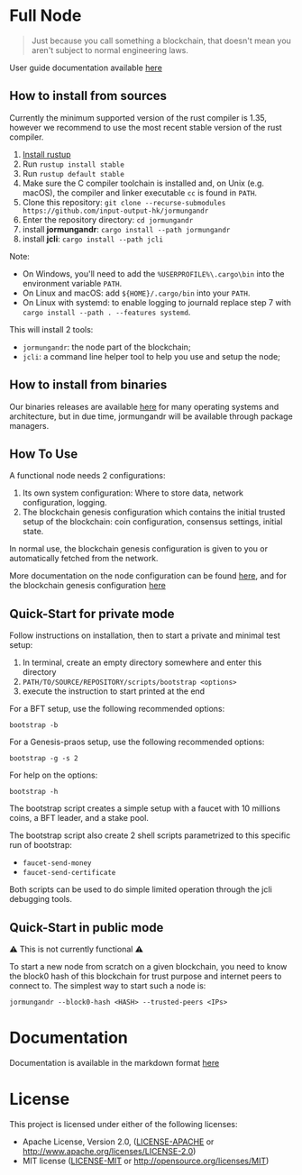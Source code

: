 # Full Node

> Just because you call something a blockchain, that doesn't mean you aren't subject to normal engineering laws.

User guide documentation available [here](https://input-output-hk.github.io/jormungandr)

## How to install from sources

Currently the minimum supported version of the rust compiler is 1.35, however
we recommend to use the most recent stable version of the rust compiler.

1. [Install rustup](https://www.rust-lang.org/tools/install)
2. Run `rustup install stable`
3. Run `rustup default stable`
4. Make sure the C compiler toolchain is installed and, on Unix (e.g. macOS),
  the compiler and linker executable `cc` is found in `PATH`.
5. Clone this repository: `git clone --recurse-submodules https://github.com/input-output-hk/jormungandr`
6. Enter the repository directory: `cd jormungandr`
7. install **jormungandr**: `cargo install --path jormungandr`
8. install **jcli**: `cargo install --path jcli`

Note:

* On Windows, you'll need to add the `%USERPROFILE%\.cargo\bin` into the
  environment variable `PATH`.
* On Linux and macOS: add `${HOME}/.cargo/bin` into your `PATH`.
* On Linux with systemd: to enable logging to journald replace step 7
  with `cargo install --path . --features systemd`.

This will install 2 tools:

* `jormungandr`: the node part of the blockchain;
* `jcli`: a command line helper tool to help you use and setup the node;

## How to install from binaries

Our binaries releases are available [here](https://github.com/input-output-hk/jormungandr/releases)
for many operating systems and architecture, but in due time, jormungandr will
be available through package managers.

## How To Use

A functional node needs 2 configurations:

1. Its own system configuration: Where to store data, network configuration, logging.
2. The blockchain genesis configuration which contains the initial trusted setup of the blockchain:
   coin configuration, consensus settings, initial state.

In normal use, the blockchain genesis configuration is given to you or
automatically fetched from the network.

More documentation on the node configuration can be found [here](https://input-output-hk.github.io/jormungandr/configuration/introduction.html),
and for the blockchain genesis configuration [here](https://input-output-hk.github.io/jormungandr/advanced/introduction.html)

## Quick-Start for private mode

Follow instructions on installation, then to start a private and minimal
test setup:

1. In terminal, create an empty directory somewhere and enter this directory
2. `PATH/TO/SOURCE/REPOSITORY/scripts/bootstrap <options>`
3. execute the instruction to start printed at the end

For a BFT setup, use the following recommended options:

    bootstrap -b

For a Genesis-praos setup, use the following recommended options:

    bootstrap -g -s 2

For help on the options:

    bootstrap -h

The bootstrap script creates a simple setup with a faucet with 10 millions
coins, a BFT leader, and a stake pool.

The bootstrap script also create 2 shell scripts parametrized to this specific
run of bootstrap:

* `faucet-send-money`
* `faucet-send-certificate`

Both scripts can be used to do simple limited operation through the jcli debugging tools.

## Quick-Start in public mode

:warning: This is not currently functional :warning:

To start a new node from scratch on a given blockchain, you need to know the
block0 hash of this blockchain for trust purpose and internet peers to connect
to. The simplest way to start such a node is:

    jormungandr --block0-hash <HASH> --trusted-peers <IPs>

# Documentation

Documentation is available in the markdown format [here](doc/SUMMARY.md)

# License

This project is licensed under either of the following licenses:

 * Apache License, Version 2.0, ([LICENSE-APACHE](LICENSE-APACHE) or
   http://www.apache.org/licenses/LICENSE-2.0)
 * MIT license ([LICENSE-MIT](LICENSE-MIT) or
   http://opensource.org/licenses/MIT)
